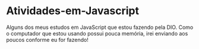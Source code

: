# Atividades-em-Javascript
Alguns dos meus estudos em JavaScript que estou fazendo pela DIO.
Como o computador que estou usando possui pouca memória, irei enviando aos poucos conforme eu for fazendo!
